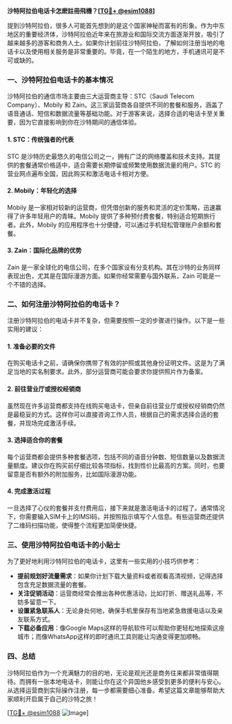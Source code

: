 **沙特阿拉伯电话卡怎麽註冊飛機？[[TG💪+ @esim1088](https://t.me/s/esim1088)]**

提到沙特阿拉伯，很多人可能首先想到的是这个国家神秘而富有的形象。作为中东地区的重要经济体，沙特阿拉伯近年来在旅游业和国际交流方面逐渐开放，吸引了越来越多的游客和商务人士。如果你计划前往沙特阿拉伯，了解如何注册当地的电话卡以及使用相关服务是非常重要的。毕竟，在一个陌生的地方，手机通讯可是不可或缺的。

### 一、沙特阿拉伯电话卡的基本情况

沙特阿拉伯的通信市场主要由三大运营商主导：STC（Saudi Telecom Company）、Mobily 和 Zain。这三家运营商各自提供不同的套餐和服务，涵盖了语音通话、短信和数据流量等基础功能。对于游客来说，选择合适的电话卡至关重要，因为它直接影响到你在沙特期间的通信体验。

#### 1. STC：传统强者的代表
STC 是沙特历史最悠久的电信公司之一，拥有广泛的网络覆盖和技术支持。其提供的套餐通常价格适中，适合需要长期停留或频繁使用数据流量的用户。STC 的营业网点遍布全国，因此购买和激活电话卡相对方便。

#### 2. Mobily：年轻化的选择
Mobily 是一家相对较新的运营商，但凭借创新的服务和灵活的定价策略，迅速赢得了许多年轻用户的青睐。Mobily 提供了多种预付费套餐，特别适合短期旅行者。此外，Mobily 的应用程序也十分便捷，可以通过手机轻松管理账户余额和套餐。

#### 3. Zain：国际化品牌的优势
Zain 是一家全球化的电信公司，在多个国家设有分支机构。其在沙特的业务同样表现出色，尤其是在国际漫游方面。如果你经常需要与国外联系，Zain 可能是一个不错的选择。

### 二、如何注册沙特阿拉伯的电话卡？

注册沙特阿拉伯的电话卡并不复杂，但需要按照一定的步骤进行操作。以下是一些实用的建议：

#### 1. 准备必要的文件
在购买电话卡之前，请确保你携带了有效的护照或其他身份证明文件。这是为了满足当地的实名制要求。此外，部分运营商可能会要求你提供照片作为备案。

#### 2. 前往营业厅或授权经销商
虽然现在许多运营商都支持在线购买电话卡，但亲自前往营业厅或授权经销商仍然是最稳妥的方式。这样你可以直接咨询工作人员，根据自己的需求选择合适的套餐，并现场完成激活手续。

#### 3. 选择适合你的套餐
每个运营商都会提供多种套餐选项，包括不同的语音分钟数、短信数量以及数据流量额度。建议你在购买前仔细比较各项指标，找到性价比最高的方案。同时，也要留意是否有额外的附加服务，比如国际漫游功能。

#### 4. 完成激活过程
一旦选择了心仪的套餐并支付费用后，接下来就是激活电话卡的过程了。通常情况下，你需要输入SIM卡上的IMSI码，并按照指示填写个人信息。有些运营商还提供了二维码扫描功能，使得整个流程更加简便快捷。

### 三、使用沙特阿拉伯电话卡的小贴士

为了更好地利用沙特阿拉伯的电话卡，这里有一些实用的小技巧供参考：

- **提前规划好流量需求**：如果你计划下载大量资料或者观看高清视频，记得选择包含充足数据流量的套餐。
- **关注促销活动**：运营商经常会推出各种优惠活动，比如打折、赠送礼品等，不妨多留意一下。
- **设置紧急联系人**：无论身处何地，确保手机里保存有当地紧急救援电话以及亲友联系方式。
- **下载必备应用**：像Google Maps这样的导航软件可以帮助你更轻松地探索这座城市；而像WhatsApp这样的即时通讯工具则能让沟通变得更加顺畅。

### 四、总结

沙特阿拉伯作为一个充满魅力的目的地，无论是观光还是商务往来都非常值得期待。而拥有一张本地电话卡，则能让你在这个异国他乡感受到更多的便利与安心。从选择运营商到实际操作注册，每一步都需要细心准备。希望这篇文章能够帮助大家顺利开启属于自己的沙特之旅！

[[TG💪+ @esim1088](https://t.me/s/esim1088) ![Image](https://i.postimg.cc/4NQfJmqS/Snipaste-2025-05-13-00-14-12.png)]
